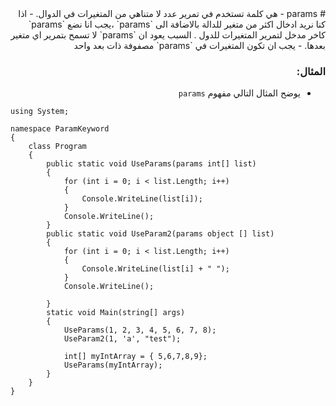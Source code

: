 <div dir=rtl align=right>
# params
- هي كلمة تستخدم في تمرير عدد لا متناهي من المتغيرات في الدوال.
- اذا كنا نريد ادخال اكثر من متغير للدالة بالاضافة الى `params` ،يجب انا نضع `params` كاخر مدخل لتمرير المتغيرات للدول . السبب يعود ان `params` لا تسمح بتمرير اي متغير بعدها.
- يجب ان تكون المتغيرات في `params` مصفوفة ذات بعد واحد

### المثال:
- يوضح المثال التالي مفهوم `params`

<div dir=ltr align=left>

```
using System;

namespace ParamKeyword
{
    class Program
    {
        public static void UseParams(params int[] list)
        {
            for (int i = 0; i < list.Length; i++)
            {
                Console.WriteLine(list[i]);
            }
            Console.WriteLine();
        }
        public static void UseParam2(params object [] list)
        {
            for (int i = 0; i < list.Length; i++)
            {
                Console.WriteLine(list[i] + " ");
            }
            Console.WriteLine();

        }
        static void Main(string[] args)
        {
            UseParams(1, 2, 3, 4, 5, 6, 7, 8);
            UseParam2(1, 'a', "test");

            int[] myIntArray = { 5,6,7,8,9};
            UseParams(myIntArray);
        }
    }
}

```
